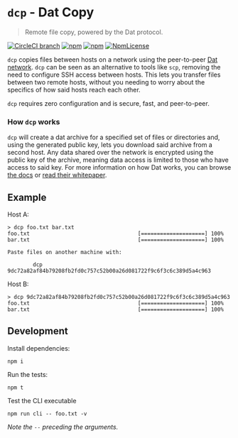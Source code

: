 `dcp` - Dat Copy
========

> Remote file copy, powered by the Dat protocol.

[![CircleCI branch](https://img.shields.io/circleci/project/github/tom-james-watson/dat-cp/master.svg)](https://circleci.com/gh/tom-james-watson/workflows/dat-cp/tree/master)
[![npm](https://img.shields.io/npm/v/dat-cp.svg)](https://www.npmjs.com/package/dat-cp)
[![npm](https://img.shields.io/node/v/dat-cp.svg)](https://www.npmjs.com/package/dat-cp)
[![NpmLicense](https://img.shields.io/npm/l/dat-cp.svg)](https://www.npmjs.com/package/dat-cp)

`dcp` copies files between hosts on a network using the peer-to-peer [Dat network](https://datproject.org/). `dcp` can be seen as an alternative to tools like `scp`, removing the need to configure SSH access between hosts. This lets you transfer files between two remote hosts, without you needing to worry about the specifics of how said hosts reach each other.

`dcp` requires zero configuration and is secure, fast, and peer-to-peer.

### How `dcp` works

`dcp` will create a dat archive for a specified set of files or directories and, using the generated public key, lets you download said archive from a second host. Any data shared over the network is encrypted using the public key of the archive, meaning data access is limited to those who have access to said key. For more information on how Dat works, you can browse [the docs](https://docs.datproject.org/) or [read their whitepaper](https://github.com/datproject/docs/blob/master/papers/dat-paper.pdf).

## Example

Host A:

```
> dcp foo.txt bar.txt
foo.txt                                  [====================] 100%
bar.txt                                  [====================] 100%

Paste files on another machine with:

        dcp 9dc72a82af84b79208fb2fd0c757c52b00a26d081722f9c6f3c6c389d5a4c963
```

Host B:

```
> dcp 9dc72a82af84b79208fb2fd0c757c52b00a26d081722f9c6f3c6c389d5a4c963
foo.txt                                  [====================] 100%
bar.txt                                  [====================] 100%
```

## Development

Install dependencies:

```
npm i
```

Run the tests:

```
npm t
```

Test the CLI executable

```
npm run cli -- foo.txt -v
```

*Note the `--` preceding the arguments.*
